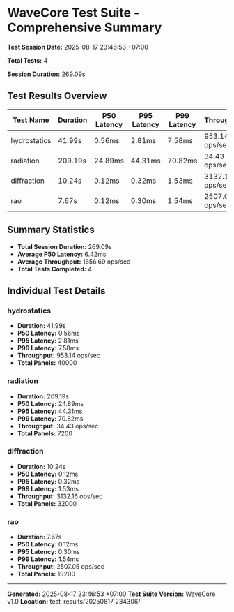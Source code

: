 # WaveCore Test Suite - Comprehensive Summary

**Test Session Date:** 2025-08-17 23:46:53 +07:00

**Total Tests:** 4

**Session Duration:** 269.09s

## Test Results Overview

| Test Name | Duration | P50 Latency | P95 Latency | P99 Latency | Throughput | Total Panels |
|-----------|----------|-------------|-------------|-------------|------------|--------------|
| hydrostatics | 41.99s | 0.56ms | 2.81ms | 7.58ms | 953.14 ops/sec | 40000 |
| radiation | 209.19s | 24.89ms | 44.31ms | 70.82ms | 34.43 ops/sec | 7200 |
| diffraction | 10.24s | 0.12ms | 0.32ms | 1.53ms | 3132.16 ops/sec | 32000 |
| rao | 7.67s | 0.12ms | 0.30ms | 1.54ms | 2507.05 ops/sec | 19200 |

## Summary Statistics

- **Total Session Duration:** 269.09s
- **Average P50 Latency:** 6.42ms
- **Average Throughput:** 1656.69 ops/sec
- **Total Tests Completed:** 4

## Individual Test Details

### hydrostatics

- **Duration:** 41.99s
- **P50 Latency:** 0.56ms
- **P95 Latency:** 2.81ms
- **P99 Latency:** 7.58ms
- **Throughput:** 953.14 ops/sec
- **Total Panels:** 40000

### radiation

- **Duration:** 209.19s
- **P50 Latency:** 24.89ms
- **P95 Latency:** 44.31ms
- **P99 Latency:** 70.82ms
- **Throughput:** 34.43 ops/sec
- **Total Panels:** 7200

### diffraction

- **Duration:** 10.24s
- **P50 Latency:** 0.12ms
- **P95 Latency:** 0.32ms
- **P99 Latency:** 1.53ms
- **Throughput:** 3132.16 ops/sec
- **Total Panels:** 32000

### rao

- **Duration:** 7.67s
- **P50 Latency:** 0.12ms
- **P95 Latency:** 0.30ms
- **P99 Latency:** 1.54ms
- **Throughput:** 2507.05 ops/sec
- **Total Panels:** 19200

---

**Generated:** 2025-08-17 23:46:53 +07:00
**Test Suite Version:** WaveCore v1.0
**Location:** test_results/20250817_234306/

